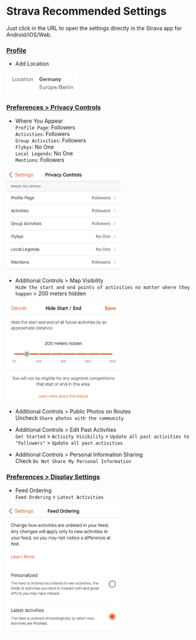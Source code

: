 # Strava Recommended Settings

Just click in the URL to open the settings directly in the Strava app for Android/iOS/Web.

### [Profile](https://www.strava.com/settings/profile)

- Add Location

<p align="left">
<img src="./images/strava_recommended_settings_location.png">
</p>


### [Preferences > Privacy Controls](https://www.strava.com/settings/privacy)

- Where You Appear  
`Profile Page`: Followers  
`Activities`: Followers  
`Group Activities`: Followers  
`Flybys`: No One  
`Local Legends`: No One  
`Mentions`: Followers  

<p align="left">
<img src="./images/strava_recommended_settings_privacy_controls.PNG" width=300>
</p>

- Additional Controls > Map Visibility  
`Hide the start and end points of activities no matter where they happen` > 200 meters hidden

<p align="left">
<img src="./images/strava_recommended_settings_map_visibility.PNG" width=300>
</p>

- Additional Controls > Public Photos on Routes  
Uncheck `Share photos with the community`

- Additional Controls > Edit Past Activities  
`Get Started` > `Activity Visibility` > `Update all past activities to "Followers"` > `Update all past activities`

- Additional Controls > Personal Information Sharing  
Check `Do Not Share My Personal Information`


### [Preferences > Display Settings](https://www.strava.com/settings/display)

- Feed Ordering  
`Feed Ordering` > `Latest Activities`

<p align="left">
<img src="./images/strava_recommended_settings_feed_ordering.PNG" width=300>
</p>
